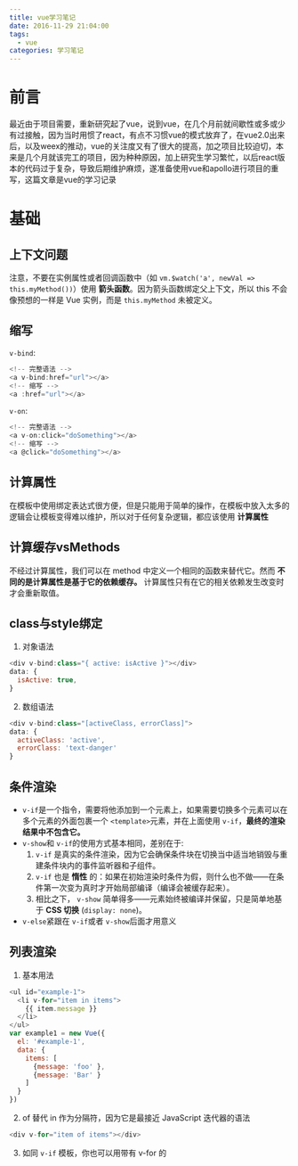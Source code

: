 ```yaml
---
title: vue学习笔记
date: 2016-11-29 21:04:00
tags:
  - vue
categories: 学习笔记
---
```


# 前言

最近由于项目需要，重新研究起了vue，说到vue，在几个月前就间歇性或多或少有过接触，因为当时用惯了react，有点不习惯vue的模式放弃了，在vue2.0出来后，以及weex的推动，vue的关注度又有了很大的提高，加之项目比较迫切，本来是几个月就该完工的项目，因为种种原因，加上研究生学习繁忙，以后react版本的代码过于复杂，导致后期维护麻烦，遂准备使用vue和apollo进行项目的重写，这篇文章是vue的学习记录

# 基础
## 上下文问题
注意，不要在实例属性或者回调函数中（如 `vm.$watch('a', newVal => this.myMethod())`）使用 **箭头函数**。因为箭头函数绑定父上下文，所以 this 不会像预想的一样是 Vue 实例，而是 `this.myMethod` 未被定义。

## 缩写
`v-bind`:
```javascript
<!-- 完整语法 -->
<a v-bind:href="url"></a>
<!-- 缩写 -->
<a :href="url"></a>
```
`v-on`:
```javascript
<!-- 完整语法 -->
<a v-on:click="doSomething"></a>
<!-- 缩写 -->
<a @click="doSomething"></a>
```
## 计算属性
在模板中使用绑定表达式很方便，但是只能用于简单的操作，在模板中放入太多的逻辑会让模板变得难以维护，所以对于任何复杂逻辑，都应该使用 **计算属性**

## 计算缓存vsMethods
不经过计算属性，我们可以在 method 中定义一个相同的函数来替代它。然而 **不同的是计算属性是基于它的依赖缓存。** 计算属性只有在它的相关依赖发生改变时才会重新取值。

## class与style绑定
1. 对象语法
```javascript
<div v-bind:class="{ active: isActive }"></div>
data: {
  isActive: true,
}
```
2. 数组语法
```javascript
<div v-bind:class="[activeClass, errorClass]">
data: {
  activeClass: 'active',
  errorClass: 'text-danger'
}
```

## 条件渲染
- `v-if`是一个指令，需要将他添加到一个元素上，如果需要切换多个元素可以在多个元素的外面包裹一个 `<template>`元素，并在上面使用 `v-if`，**最终的渲染结果中不包含它。**
- `v-show`和 `v-if`的使用方式基本相同，差别在于:
  1. `v-if` 是真实的条件渲染，因为它会确保条件块在切换当中适当地销毁与重建条件块内的事件监听器和子组件。
  2. `v-if` 也是 **惰性** 的：如果在初始渲染时条件为假，则什么也不做——在条件第一次变为真时才开始局部编译（编译会被缓存起来）。
  3. 相比之下， `v-show` 简单得多——元素始终被编译并保留，只是简单地基于 **CSS 切换** (`display: none`)。
- `v-else`紧跟在 `v-if`或者 `v-show`后面才用意义

## 列表渲染
1. 基本用法
```JavaScript
<ul id="example-1">
  <li v-for="item in items">
    {{ item.message }}
  </li>
</ul>
var example1 = new Vue({
  el: '#example-1',
  data: {
    items: [
      {message: 'foo' },
      {message: 'Bar' }
    ]
  }
})
```
2. of 替代 in 作为分隔符，因为它是最接近 JavaScript 迭代器的语法
```JavaScript
<div v-for="item of items"></div>
```
3. 如同 `v-if` 模板，你也可以用带有 v-for 的 <template> 标签来渲染多个元素块
```JavaScript
<ul>
  <template v-for="item in items">
    <li>{{ item.msg }}</li>
    <li class="divider"></li>
  </template>
</ul>
```
4. `v-for` 可以通过一个独享的属性来迭代
```JavaScript
<ul id="repeat-object" class="demo">
  <li v-for="value in object">
    {{ value }}
  </li>
</ul>
new Vue({
  el: '#repeat-object',
  data: {
    object: {
      FirstName: 'John',
      LastName: 'Doe',
      Age: 30
    }
  }
})
```
可以提供第二个的参数为键名：
```JavaScript
<div v-for="(value, key) in object">
  {{ key }} : {{ value }}
</div>
```
第三个参数为索引：
```JavaScript
<div v-for="(value, key, index) in object">
  {{ index }}. {{ key }} : {{ value }}
</div>
```
5. Scoped CSS

 - A child component's root node will be affected by both the parent's scoped CSS and the child's scoped CSS
 - Partials are not affected by scoped styles.
 - Scoped styles do not eliminate the need for classes. Due to the way browsers render various CSS selectors, p { color: red } will be many times slower when scoped (i.e. when combined with an attribute selector). If you use classes or ids instead, such as in .example { color: red }, then you virtually eliminate that performance hit. Here's a playground where you can test the differences yourself.
 - Be careful with descendant selectors in recursive components! For a CSS rule with the selector .a .b, if the element that matches .a contains a recursive child component, then all .b in that child component will be matched by the rule.

6. // todo

